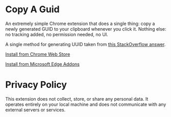 # Copy A Guid

An extremely simple Chrome extension that does a single thing: copy a newly generated GUID to your clipboard whenever you click it. Nothing else: no tracking added, no permission needed, no UI.

A single method for generating UUID taken from [this StackOverflow answer](https://stackoverflow.com/a/2117523/653457).

[Install from Chrome Web Store](https://chrome.google.com/webstore/detail/copy-a-guid/cjgnehbpcajkogefjgcgajgaomjhgdak)

[Install from Microsoft Edge Addons](https://microsoftedge.microsoft.com/addons/detail/copy-a-guid/afjfmnbdkpgbeioafdgpiniljbmkchbf)

# Privacy Policy

This extension does not collect, store, or share any personal data. It operates entirely on your local machine and does not communicate with any external servers or services.
